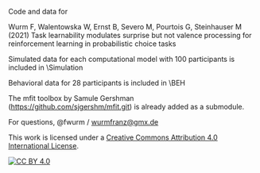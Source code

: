 Code and data for

Wurm F, Walentowska W, Ernst B, Severo M, Pourtois G, Steinhauser M (2021) Task learnability modulates surprise but not valence processing for reinforcement learning in probabilistic choice tasks

Simulated data for each computational model with 100 participants is included in \Simulation

Behavioral data for 28 participants is included in \BEH

The mfit toolbox by Samule Gershman (https://github.com/sjgershm/mfit.git) is already added as a submodule.

For questions, @fwurm / wurmfranz@gmx.de



This work is licensed under a
[Creative Commons Attribution 4.0 International License][cc-by].

[![CC BY 4.0][cc-by-image]][cc-by]

[cc-by]: http://creativecommons.org/licenses/by/4.0/
[cc-by-image]: https://i.creativecommons.org/l/by/4.0/88x31.png
[cc-by-shield]: https://img.shields.io/badge/License-CC%20BY%204.0-lightgrey.svg
